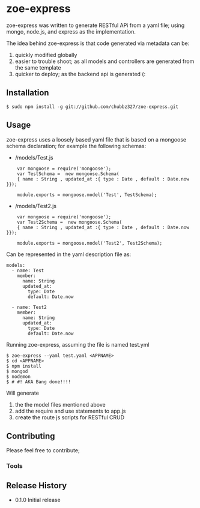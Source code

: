 

# zoe-express
zoe-express was written to generate RESTful APi from a yaml file;  using mongo, node.js, and express as the implementation.

The idea behind zoe-express is that code generated via metadata can be:
  1. quickly modified globally
  2. easier to trouble shoot; as all models and controllers are generated
     from the same template
  3. quicker to deploy; as the backend api is generated (:

## Installation

	$ sudo npm install -g git://github.com/chubbz327/zoe-express.git


## Usage
zoe-express uses a loosely based yaml file that is based on a mongoose schema declaration; for example the following schemas:

  - <EXPRESSROOT>/models/Test.js
```lang
	var mongoose = require('mongoose');
	var TestSchema =  new mongoose.Schema(
	{ name : String , updated_at :{ type : Date , default : Date.now }});

	module.exports = mongoose.model('Test', TestSchema);
```

  - <EXPRESSROOT>/models/Test2.js
```lang
	var mongoose = require('mongoose');
	var Test2Schema =  new mongoose.Schema(
	{ name : String , updated_at :{ type : Date , default : Date.now }});

	module.exports = mongoose.model('Test2', Test2Schema);
```
Can be represented in the yaml description file as:
<YAML Description File AKA test.yml in this case>

```lang
models:
  - name: Test
    member:
      name: String
      updated_at:
        type: Date
        default: Date.now

  - name: Test2
    member:
      name: String
      updated_at:
        type: Date
        default: Date.now
```
Running  zoe-express, assuming the file is named test.yml

	$ zoe-express --yaml test.yaml <APPNAME>
	$ cd <APPNAME>
	$ npm install
	$ mongod
	$ nodemon
	$ # #! AKA Bang done!!!!
Will generate
  1. the the model files mentioned above
  2. add the require and use statements to app.js
  3. create the route js scripts for RESTful CRUD


## Contributing

Please feel free to contribute;

### Tools

## Release History

* 0.1.0 Initial release
